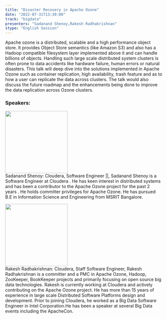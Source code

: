 ```yaml
---
title: "Disaster Recovery in Apache Ozone"
date: "2022-07-31T13:30:00"
track: "bigdata"
presenters: "Sadanand Shenoy,Rakesh Radhakrishnan"
stype: "English Session"
---
```

Apache ozone is a distributed, scalable and a high performance object store. It provides Object Store semantics (like Amazon S3) and also has a Hadoop  compatible filesystem layer implemented above it and can handle billions of objects. Handling such large scale distributed system clusters is often prone to data accidents like hardware failure, human errors or natural disasters. This talk will deep dive into the solutions implemented in Apache Ozone such as container replication, high availability, trash feature and as to how a user can replicate the data across clusters.  The talk would also discuss the future roadmap and the enhancements being done to improve the data replication across Ozone clusters.
 ### Speakers: 
 <img src="images/speaker/1178.png" width="200" /><br>Sadanand Shenoy: Cloudera, Software Engineer ||, Sadanand Shenoy is a Software Engineer at Cloudera . He has keen interest in distributed systems and has been a contributor to the Apache Ozone project for the past 2 years . He holds committer privileges for Apache Ozone.  He has pursued B.E in Information Science and Engineering from MSRIT Bangalore.

 <img src="images/speaker/1178_2.png" width="200" /><br>Rakesh Radhakrishnan: Cloudera, Staff Software Engineer, Rakesh Radhakrishnan is a committer and a PMC in Apache Ozone, Hadoop, ZooKeeper, BookKeeper projects and primarily focusing on open source big data technologies. Rakesh is currently working at Cloudera and actively contributing on the Apache Ozone project. He has more than 15 years of experience in large scale Distributed Software Platforms design and development. Prior to joining Cloudera, he worked as a Big Data Software Engineer in Intel Corporation.He has been a speaker at several Big Data events including the ApacheCon.

 